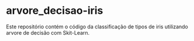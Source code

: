 # arvore_decisao-iris
Este repositório contém o código da classificação de tipos de iris utilizando arvore de decisão com Skit-Learn.

